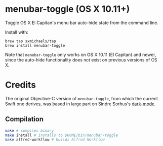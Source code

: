# menubar-toggle (OS X 10.11+)
Toggle OS X El Capitan's menu bar auto-hide state from the command line.

Install with:
```
brew tap sxmichaels/tap
brew install menubar-toggle
```

Note that `menubar-toggle` only works on OS X 10.11 (El Capitan) and
newer, since the auto-hide functionality does not exist on previous
versions of OS X.

# Credits
The original Objective-C version of `menubar-toggle`, from which the
current Swift one derives, was based in large part on Sindre Sorhus's
[dark-mode](https://github.com/sindresorhus/dark-mode).


## Compilation

```bash
make # compiles binary
make install # installs to $HOME/bin/menubar-toggle
make alfred-workflow # builds Alfred Workflow
```
